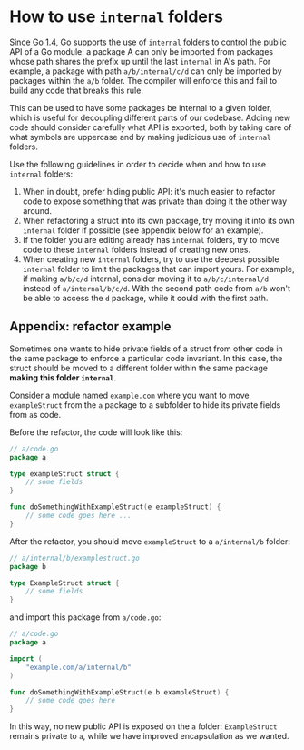 
# How to use `internal` folders

[Since Go 1.4](https://go.dev/doc/go1.4#internalpackages), Go supports the use of [`internal` folders](https://docs.google.com/document/d/1e8kOo3r51b2BWtTs_1uADIA5djfXhPT36s6eHVRIvaU/edit) to control the public API of a Go module: a package A can only be imported from packages whose path shares the prefix up until the last `internal` in A's path. For example, a package with path `a/b/internal/c/d` can only be imported by packages within the `a/b` folder. The compiler will enforce this and fail to build any code that breaks this rule.

This can be used to have some packages be internal to a given folder, which is useful for decoupling different parts of our codebase. 
Adding new code should consider carefully what API is exported, both by taking care of what symbols are uppercase and by making judicious use of `internal` folders.

Use the following guidelines in order to decide when and how to use `internal` folders:

1. When in doubt, prefer hiding public API: it's much easier to refactor code to expose something that was private than doing it the other way around.
2. When refactoring a struct into its own package, try moving it into its own `internal` folder if possible (see appendix below for an example).
3. If the folder you are editing already has `internal` folders, try to move code to these `internal` folders instead of creating new ones.
4. When creating new `internal` folders, try to use the deepest possible `internal` folder to limit the packages that can import yours. 
   For example, if making `a/b/c/d` internal, consider moving it to `a/b/c/internal/d` instead of `a/internal/b/c/d`.
   With the second path code from `a/b` won't be able to access the `d` package, while it could with the first path.

## Appendix: refactor example

Sometimes one wants to hide private fields of a struct from other code in the same package to enforce a particular code invariant. In this case, the struct should be moved to a different folder within the same package **making this folder `internal`**.

Consider a module named `example.com` where you want to move `exampleStruct` from the `a` package to a subfolder to hide its private fields from `a`s code.

Before the refactor, the code will look like this:

```go
// a/code.go
package a

type exampleStruct struct {
    // some fields
}

func doSomethingWithExampleStruct(e exampleStruct) {
    // some code goes here ...
}
```

After the refactor, you should move `exampleStruct` to a `a/internal/b` folder:

```go
// a/internal/b/examplestruct.go
package b

type ExampleStruct struct {
    // some fields
}
```

and import this package from `a/code.go`:

```go
// a/code.go
package a

import (
    "example.com/a/internal/b"
)

func doSomethingWithExampleStruct(e b.exampleStruct) {
    // some code goes here
}
```

In this way, no new public API is exposed on the `a` folder: `ExampleStruct` remains private to `a`, while we have improved encapsulation as we wanted.
